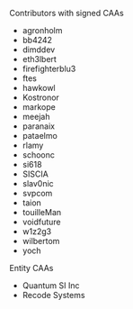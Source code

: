 Contributors with signed CAAs

* agronholm
* bb4242
* dimddev
* eth3lbert
* firefighterblu3
* ftes
* hawkowl
* Kostronor
* markope
* meejah
* paranaix
* pataelmo
* rlamy
* schoonc
* si618
* SISCIA
* slav0nic
* svpcom
* taion
* touilleMan
* voidfuture
* w1z2g3
* wilbertom
* yoch

Entity CAAs

* Quantum SI Inc
* Recode Systems
